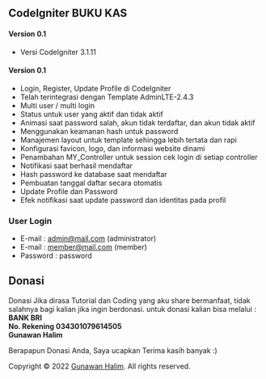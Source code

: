 ## CodeIgniter BUKU KAS

#### Version 0.1
- Versi CodeIgniter 3.1.11

#### Version 0.1
- Login, Register, Update Profile di CodeIgniter
- Telah terintegrasi dengan Template AdminLTE-2.4.3
- Multi user / multi login
- Status untuk user yang aktif dan tidak aktif
- Animasi saat password salah, akun tidak terdaftar, dan akun tidak aktif
- Menggunakan keamanan hash untuk password
- Manajemen layout untuk template sehingga lebih tertata dan rapi
- Konfigurasi favicon, logo, dan informasi website dinami
- Penambahan MY_Controller untuk session cek login di setiap controller
- Notifikasi saat berhasil mendaftar
- Hash password ke database saat mendaftar
- Pembuatan tanggal daftar secara otomatis
- Update Profile dan Password
- Efek notifikasi saat update password dan identitas pada profil

### User Login
- E-mail    : admin@mail.com (administrator)
- E-mail    : member@mail.com (member)
- Password  : password

## Donasi
 Donasi
Jika dirasa Tutorial dan Coding yang aku share bermanfaat, tidak salahnya bagi kalian jika ingin berdonasi. untuk donasi kalian bisa melalui : 
__BANK BRI__\
__No. Rekening 034301079614505__\
__Gunawan Halim__

Berapapun Donasi Anda, Saya ucapkan Terima kasih banyak :)

Copyright © 2022 [Gunawan Halim](bit.ly/YTNGunawan). All rights reserved.

